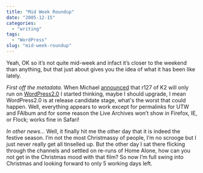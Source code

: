 ```yaml
---
title: "Mid Week Roundup"
date: "2005-12-15"
categories:
  - "writing"
tags:
  - "WordPress"
slug: "mid-week-roundup"
---
```


Yeah, OK so it’s not quite mid-week and infact it’s closer to the weekend than anything, but that just about gives you the idea of what it has been like lately.

_First off the metadata._
When Michael [announced](https://binarybonsai.com/ "K2") that r127 of K2 will only run on [WordPress2.0](https://wordpress.org "wordpress") I started thinking, maybe I should upgrade, I mean WordPress2.0 is at release candidate stage, what's the worst that could happen. Well, everything appears to work except for permalinks for UTW and FAlbum and for some reason the Live Archives won’t show in Firefox, IE, or Flock; works fine in Safari!

_In other news…_
Well, it finally hit me the other day that it is indeed the festive season. I’m not the most Christmassy of people, I’m no scrooge but I just never really get all tinselled up. But the other day I sat there flicking through the channels and settled on re-runs of Home Alone, how can you not get in the Christmas mood with that film? So now I’m full swing into Christmas and looking forward to only 5 working days left.
